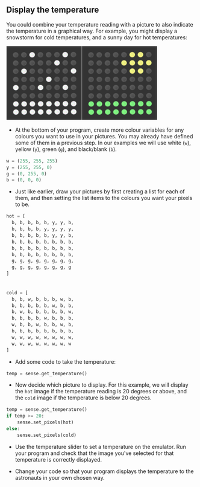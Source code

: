 ## Display the temperature

You could combine your temperature reading with a picture to also indicate the temperature in a graphical way. For example, you might display a snowstorm for cold temperatures, and a sunny day for hot temperatures:

![Hot and cold](images/hot-and-cold.png)

+ At the bottom of your program, create more colour variables for any colours you want to use in your pictures. You may already have defined some of them in a previous step. In our examples we will use white (`w`), yellow (`y`), green (`g`), and black/blank (`b`).

```python
w = (255, 255, 255)
y = (255, 255, 0)
g = (0, 255, 0)
b = (0, 0, 0)
```

+ Just like earlier, draw your pictures by first creating a list for each of them, and then setting the list items to the colours you want your pixels to be.

```python
hot = [
  b, b, b, b, b, y, y, b,
  b, b, b, b, y, y, y, y,
  b, b, b, b, b, y, y, b,
  b, b, b, b, b, b, b, b,
  b, b, b, b, b, b, b, b,
  b, b, b, b, b, b, b, b,
  g, g, g, g, g, g, g, g,
  g, g, g, g, g, g, g, g
]


cold = [
  b, b, w, b, b, b, w, b,
  b, b, b, b, b, w, b, b,
  b, w, b, b, b, b, b, w,
  b, b, b, b, w, b, b, b,
  w, b, b, w, b, b, w, b,
  b, b, b, b, b, b, b, b,
  w, w, w, w, w, w, w, w,
  w, w, w, w, w, w, w, w
]
```

+ Add some code to take the temperature:

```python
temp = sense.get_temperature()
```

+ Now decide which picture to display. For this example, we will display the `hot` image if the temperature reading is 20 degrees or above, and the `cold` image if the temperature is below 20 degrees.

```python
temp = sense.get_temperature()
if temp >= 20:
    sense.set_pixels(hot)
else:
    sense.set_pixels(cold)
```

+ Use the temperature slider to set a temperature on the emulator. Run your program and check that the image you've selected for that temperature is correctly displayed.

+ Change your code so that your program displays the temperature to the astronauts in your own chosen way.
